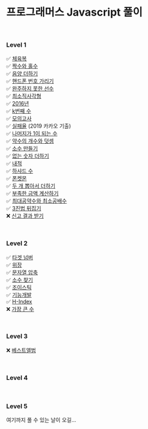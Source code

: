 # 프로그래머스 Javascript 풀이
<br>

### Level 1
✅ [체육복](https://programmers.co.kr/learn/courses/30/lessons/42862) <br>
✅ [짝수와 홀수](https://programmers.co.kr/learn/courses/30/lessons/12937) <br>
✅ [음양 더하기](https://programmers.co.kr/learn/courses/30/lessons/76501) <br>
✅ [핸드폰 번호 가리기](https://programmers.co.kr/learn/courses/30/lessons/12948) <br>
✅ [완주하지 못한 선수](https://programmers.co.kr/learn/courses/30/lessons/42576)<br>
✅ [최소직사각형](https://programmers.co.kr/learn/courses/30/lessons/86491)<br>
✅ [2016년](https://programmers.co.kr/learn/courses/30/lessons/12901)<br>
✅ [k번째 수](https://programmers.co.kr/learn/courses/30/lessons/42748)<br>
✅ [모의고사](https://programmers.co.kr/learn/courses/30/lessons/42840)<br>
✅ [실패율](https://programmers.co.kr/learn/courses/30/lessons/42889) (2019 카카오 기출)<br>
✅ [나머지가 1이 되는 수](https://programmers.co.kr/learn/courses/30/lessons/87389)<br>
✅ [약수의 개수와 덧셈](https://programmers.co.kr/learn/courses/30/lessons/77884)<br>
✅ [소수 만들기](https://programmers.co.kr/learn/courses/30/lessons/77884)<br>
✅ [없는 숫자 더하기](https://programmers.co.kr/learn/courses/30/lessons/86051)<br>
✅ [내적](https://programmers.co.kr/learn/courses/30/lessons/70128)<br>
✅ [하샤드 수](https://programmers.co.kr/learn/courses/30/lessons/12947)<br>
✅ [폰켓몬](https://programmers.co.kr/learn/courses/30/lessons/1845)<br>
✅ [두 개 뽑아서 더하기](https://programmers.co.kr/learn/courses/30/lessons/68644)<br>
✅ [부족한 금액 계산하기](https://programmers.co.kr/learn/courses/30/lessons/82612)<br>
✅ [최대공약수와 최소공배수](https://programmers.co.kr/learn/courses/30/lessons/12940)<br>
✅ [3진법 뒤집기](https://programmers.co.kr/learn/courses/30/lessons/68935)<br>
❌ [신고 결과 받기](https://programmers.co.kr/learn/courses/30/lessons/92334)<br>

<br>

### Level 2
✅ [타겟 넘버](https://programmers.co.kr/learn/courses/30/lessons/43165)<br>
✅ [위장](https://programmers.co.kr/learn/courses/30/lessons/42578)<br>
✅ [문자열 압축](https://programmers.co.kr/learn/courses/30/lessons/60057)<br>
✅ [소수 찾기](https://programmers.co.kr/learn/courses/30/lessons/42839)<br>
✅ [조이스틱](https://programmers.co.kr/learn/courses/30/lessons/42860)<br>
✅ [기능개발](https://programmers.co.kr/learn/courses/30/lessons/42586)<br>
✅ [H-Index](https://programmers.co.kr/learn/courses/30/lessons/42747)<br>
❌ [가장 큰 수](https://programmers.co.kr/learn/courses/30/lessons/42746)<br>

<br>

### Level 3
❌ [베스트앨범](https://programmers.co.kr/learn/courses/30/lessons/42579)<br>

<br>

### Level 4


<br>

### Level 5
여기까지 풀 수 있는 날이 오길...